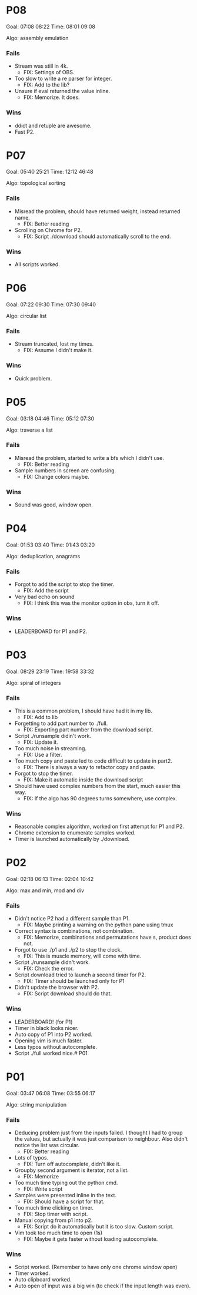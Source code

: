# P08

Goal: 07:08 08:22
Time: 08:01 09:08

Algo: assembly emulation

### Fails

- Stream was still in 4k.
  - FIX: Settings of OBS.
- Too slow to write a re parser for integer.
  - FIX: Add to the lib?
- Unsure if eval returned the value inline.
  - FIX: Memorize. It does.

### Wins

- ddict and retuple are awesome.
- Fast P2.

# P07

Goal: 05:40 25:21
Time: 12:12 46:48

Algo: topological sorting

### Fails

- Misread the problem, should have returned weight, instead returned name.
  - FIX: Better reading
- Scrolling on Chrome for P2.
  - FIX: Script ./download should automatically scroll to the end.

### Wins

- All scripts worked.

# P06

Goal: 07:22 09:30
Time: 07:30 09:40

Algo: circular list

### Fails

- Stream truncated, lost my times.
  - FIX: Assume I didn't make it.

### Wins

- Quick problem.

# P05

Goal: 03:18 04:46
Time: 05:12 07:30

Algo: traverse a list

### Fails

- Misread the problem, started to write a bfs which I didn't use.
  - FIX: Better reading
- Sample numbers in screen are confusing.
  - FIX: Change colors maybe.

### Wins

- Sound was good, window open.

# P04

Goal: 01:53 03:40
Time: 01:43 03:20

Algo: deduplication, anagrams

### Fails

- Forgot to add the script to stop the timer.
  - FIX: Add the script
- Very bad echo on sound
  - FIX: I think this was the monitor option in obs, turn it off.

### Wins

- LEADERBOARD for P1 and P2.

# P03

Goal: 08:29 23:19
Time: 19:58 33:32

Algo: spiral of integers

### Fails

- This is a common problem, I should have had it in my lib.
  - FIX: Add to lib
- Forgetting to add part number to ./full.
  - FIX: Exporting part number from the download script.
- Script ./runsample didin't work.
  - FIX: Update it.
- Too much noise in streaming.
  - FIX: Use a filter.
- Too much copy and paste led to code difficult to update in part2.
  - FIX: There is always a way to refactor copy and paste.
- Forgot to stop the timer.
  - FIX: Make it automatic inside the download script
- Should have used complex numbers from the start, much easier this way.
  - FIX: If the algo has 90 degrees turns somewhere, use complex.

### Wins
- Reasonable complex algorithm, worked on first attempt for P1 and P2.
- Chrome extension to enumerate samples worked.
- Timer is launched automatically by ./download.

# P02

Goal: 02:18 06:13
Time: 02:04 10:42

Algo: max and min, mod and div

### Fails

- Didn't notice P2 had a different sample than P1.
  - FIX: Maybe printing a warning on the python pane using tmux
- Correct syntax is combinations, not combination.
  - FIX: Memorize, combinations and permutations have s, product does not.
- Forgot to use ./p1 and ./p2 to stop the clock.
  - FIX: This is muscle memory, will come with time.
- Script ./runsample didn't work.
  - FIX: Check the error.
- Script download tried to launch a second timer for P2.
  - FIX: Timer should be launched only for P1
- Didn't update the browser with P2.
  - FIX: Script download should do that.

### Wins

- LEADERBOARD! (for P1)
- Timer in black looks nicer.
- Auto copy of P1 into P2 worked.
- Opening vim is much faster.
- Less typos without autocomplete.
- Script ./full worked nice.# P01

# P01

Goal: 03:47 06:08
Time: 03:55 06:17

Algo: string manipulation

### Fails

- Deducing problem just from the inputs failed. I thought I had to group the values, but actually it was just comparison to neighbour. Also didn't notice the list was circular.
  - FIX: Better reading
- Lots of typos.
  - FIX: Turn off autocomplete, didn't like it.
- Groupby second argument is iterator, not a list.
  - FIX: Memorize
- Too much time typing out the python cmd.
  - FIX: Write script
- Samples were presented inline in the text.
  - FIX: Should have a script for that.
- Too much time clicking on timer.
  - FIX: Stop timer with script.
- Manual copying from p1 into p2.
  - FIX: Script do it automatically but it is too slow. Custom script.
- Vim took too much time to open (1s)
  - FIX: Maybe it gets faster without loading autocomplete.

### Wins

- Script worked. (Remember to have only one chrome window open)
- Timer worked.
- Auto clipboard worked.
- Auto open of input was a big win (to check if the input length was even).


